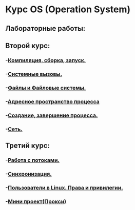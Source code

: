 # Курс OS (Operation System)

## Лабораторные работы:
## Второй курс:
### -[Компиляция, сборка, запуск.](compileBuildRun/)
### -[Системные вызовы.](systemCalls/)
### -[Файлы и Файловые системы.](filesAndSystems/)
### -[Адресное пространство процесса](processAddressSpace/)
### -[Создание, завершение процесса.](creationCompletionProcess/)
### -[Сеть.](networks/)
## Третий курс:
### -[Работа с потоками.](threads/)
### -[Cинхронизация.](synchronization/)
### -[Пользователи в Linux. Права и привилегии.](users/)
### -[Мини проект(Прокси)](proxy/)
